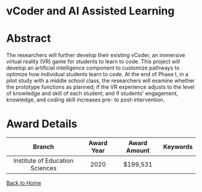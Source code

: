 
vCoder and AI Assisted Learning
===============================

# Abstract


The researchers will further develop their existing vCoder, an immersive virtual reality (VR) game for students to learn to code. This project will develop an artificial intelligence component to customize pathways to optimize how individual students learn to code. At the end of Phase I, in a pilot study with a middle school class, the researchers will examine whether the prototype functions as planned; if the VR experience adjusts to the level of knowledge and skill of each student; and if students' engagement, knowledge, and coding skill increases pre- to post-intervention.  

# Award Details

|Branch|Award Year|Award Amount|Keywords|
| :---: | :---: | :---: | :---: |
|Institute of Education Sciences|2020|$199,531||
  
  


[Back to Home](https://github.com/chrischow/dod_sbir_awards/CC/#938)
